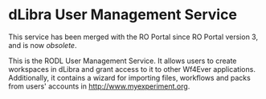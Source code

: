 dLibra User Management Service
==============================

This service has been merged with the RO Portal since RO Portal version 3, and is now *obsolete*.

This is the RODL User Management Service. It allows users to create workspaces in dLibra 
and grant access to it to other Wf4Ever applications. Additionally, it contains a wizard for
importing files, workflows and packs from users' accounts in http://www.myexperiment.org.
